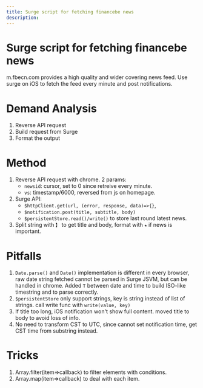 ```yaml
---
title: Surge script for fetching financebe news
description: 
---
```


# Surge script for fetching financebe news

m.fbecn.com provides a high quality and wider covering news feed. Use surge on iOS to fetch the feed every minute and post notifications.

# Demand Analysis

1. Reverse API request
2. Build request from Surge
3. Format the output

# Method
1. Reverse API request with chrome. 2 params: 
    - `newsid`: cursor, set to 0 since retreive every minute. 
    - `vs`: timestamp/6000, reversed from js on homepage.
2. Surge API:
    - `$httpClient.get(url, (error, response, data)=>{}`, 
    - `$notification.post(title, subtitle, body)`
    - `$persistentStore.read()/write()` to store last round latest news.
3. Split string with `】` to get title and body, format with `★` if news is important.

# Pitfalls
1. `Date.parse()` and `Date()` implementation is different in every browser, raw date string fetched cannot be parsed in Surge JSVM, but can be handled in chrome. Added `T` between date and time to build ISO-like timestring and to parse correctly.
2. `$persistentStore` only support strings, key is string instead of list of strings. call write func with `write(value, key)`
3. If title too long, iOS notification won't show full content. moved title to body to avoid loss of info.
4. No need to transform CST to UTC, since cannot set notification time, get CST time from substring instead.

# Tricks
1. Array.filter(item=>callback) to filter elements with conditions.
2. Array.map(item=>callback) to deal with each item.
